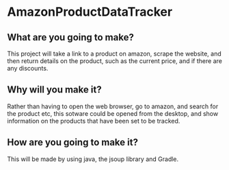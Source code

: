 
# AmazonProductDataTracker

## What are you going to make?

This project will take a link to a product on amazon, scrape the website, and then return details on the product, such as the current price, and if there are any discounts.

## Why will you make it?

Rather than having to open the web browser, go to amazon, and search for the product etc, this sotware could be opened from the desktop, and show information on the products that have been set to be tracked.

## How are you going to make it?

This will be made by using java, the jsoup library and Gradle.

